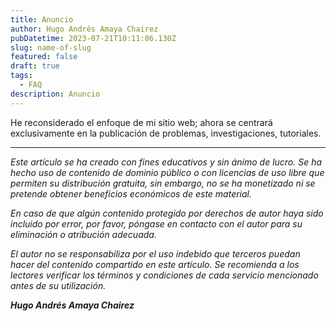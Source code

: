 ```yaml
---
title: Anuncio
author: Hugo Andrés Amaya Chairez
pubDatetime: 2023-07-21T10:11:06.130Z
slug: name-of-slug
featured: false
draft: true
tags:
  - FAQ
description: Anuncio
---
```


He reconsiderado el enfoque de mi sitio web; ahora se centrará exclusivamente en la publicación de problemas, investigaciones, tutoriales.

---

_Este artículo se ha creado con fines educativos y sin ánimo de lucro. Se ha hecho uso de contenido de dominio público o con licencias de uso libre que permiten su distribución gratuita, sin embargo, no se ha monetizado ni se pretende obtener beneficios económicos de este material._

_En caso de que algún contenido protegido por derechos de autor haya sido incluido por error, por favor, póngase en contacto con el autor para su eliminación o atribución adecuada._

_El autor no se responsabiliza por el uso indebido que terceros puedan hacer del contenido compartido en este artículo. Se recomienda a los lectores verificar los términos y condiciones de cada servicio mencionado antes de su utilización._

**_Hugo Andrés Amaya Chairez_**
